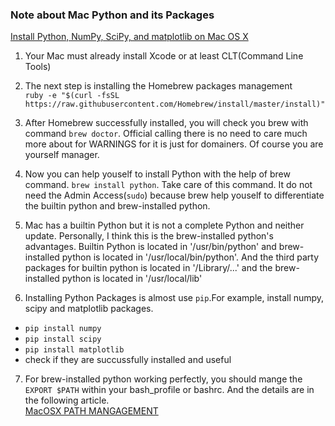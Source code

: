 ### Note about Mac Python and its Packages

[Install Python, NumPy, SciPy, and matplotlib on Mac OS X](http://penandpants.com/2012/02/24/install-python/)

1. Your Mac must already install Xcode or at least CLT(Command Line Tools)

2. The next step is installing the Homebrew packages management <br>
`ruby -e "$(curl -fsSL https://raw.githubusercontent.com/Homebrew/install/master/install)"`

3. After Homebrew successfully installed, you will check you brew with command `brew doctor`. Official calling there is no need to care much more about for WARNINGS for it is just for domainers. Of course you are yourself manager.


4. Now you can help youself to install Python with the help of brew command. `brew install python`. Take care of this command. It do not need the Admin Access(`sudo`) because brew help youself to differentiate the builtin python and brew-installed python.

5. Mac has a builtin Python but it is not a complete Python and neither update. Personally, I think this is the brew-installed python's advantages. Builtin Python is located in '/usr/bin/python' and brew-installed python is located in '/usr/local/bin/python'. And the third party packages for builtin python is located in '/Library/...' and the brew-installed python is located in '/usr/local/lib'

6. Installing Python Packages is almost use `pip`.For example, install numpy, scipy and matplotlib packages.
 * `pip install numpy`
 * `pip install scipy`
 * `pip install matplotlib`
 * check if they are succussfully installed and useful

7. For brew-installed python working perfectly, you should mange the `EXPORT $PATH` within your bash_profile or bashrc. And the details are in the following article. <br>
[MacOSX PATH MANGAGEMENT](http://muttsnutts.github.io/blog/2011/09/12/manage-path-on-mac-os-x-lion/)
